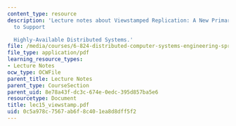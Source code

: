 ```yaml
---
content_type: resource
description: 'Lecture notes about Viewstamped Replication: A New Primary Copy Method
  to Support

  Highly-Available Distributed Systems.'
file: /media/courses/6-824-distributed-computer-systems-engineering-spring-2006/0c5a978c7567ab6f8c401ea8d8dff5f2_lec15_viewstamp.pdf
file_type: application/pdf
learning_resource_types:
- Lecture Notes
ocw_type: OCWFile
parent_title: Lecture Notes
parent_type: CourseSection
parent_uid: 8e78a43f-dc3c-674e-0edc-395d857ba5e6
resourcetype: Document
title: lec15_viewstamp.pdf
uid: 0c5a978c-7567-ab6f-8c40-1ea8d8dff5f2
---
```

